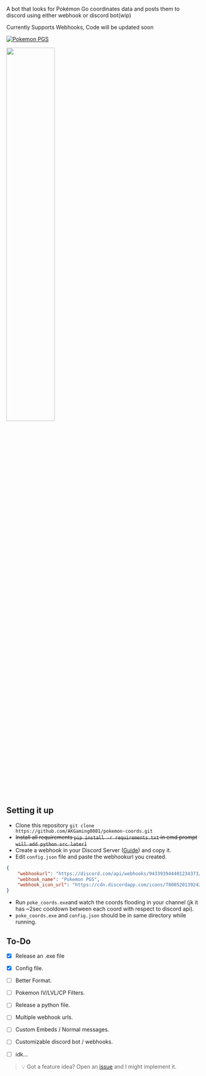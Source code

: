 A bot that looks for Pokémon Go coordinates data and posts them to discord using either webhook or discord bot(wip)

Currently Supports Webhooks, Code will be updated soon 

[![Pokemon PGS](https://discordapp.com/api/guilds/780052013924220968/widget.png?style=banner2)](https://discord.gg/N5Smtq7n7t)

<!-- ![image](https://cdn.discordapp.com/attachments/870663313053323295/953759090578952222/158576048-b42da403-60e2-4968-9373-3d0258e317be.png) -->
<img src="https://user-images.githubusercontent.com/69800494/158576048-b42da403-60e2-4968-9373-3d0258e317be.png" width=50% height=50%>

## Setting it up
- Clone this repository `git clone https://github.com/AKGaming0001/pokemon-coords.git`
- ~~Install all requirements `pip install -r requirements.txt` in cmd prompt `will add python src later]`~~
- Create a webhook in your Discord Server ([Guide](https://support.discord.com/hc/en-us/articles/228383668-Intro-to-Webhooks)) and copy it.
- Edit `config.json` file and paste the webhookurl you created.
```json
{ 
	"webhookurl": "https://discord.com/api/webhooks/943393944401234373/abcdabcdabcdabcdabcdabcdabcdabcdabcdabcdabcdabcdabcdabc",
	"webhook_name": "Pokemon PGS",
	"webhook_icon_url": "https://cdn.discordapp.com/icons/780052013924220968/ccc15bfb186d9291058ff5c261828319.png?size=4096"
}
```
- Run `poke_coords.exe`and watch the coords flooding in your channel (jk it has ~2sec cooldown between each coord with respect to discord api).
- `poke_coords.exe` and `config.json` should be in same directory while running.

## To-Do

- [x] Release an .exe file
- [x] Config file.
- [ ] Better Format.
- [ ] Pokemon IV/LVL/CP Filters.
- [ ] Release a python file. 
- [ ] Multiple webhook urls.
- [ ] Custom Embeds / Normal messages.
- [ ] Customizable discord bot / webhooks.
- [ ] idk...





>  💡 Got a feature idea? Open an [issue](https://github.com/AKGaming0001/pokemon-coords/issues/new?assignees=&labels=enhancement&template=feature-request---.md) and I might implement it.
